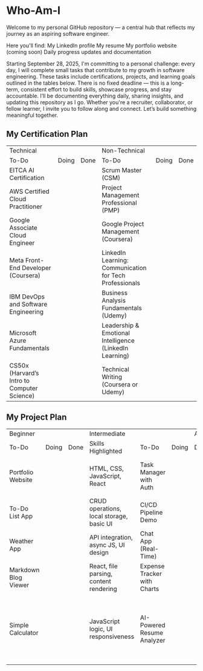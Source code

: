 # Who-Am-I
Welcome to my personal GitHub repository — a central hub that reflects my journey as an aspiring software engineer.

Here you'll find:
My LinkedIn profile
My resume
My portfolio website (coming soon)
Daily progress updates and documentation

Starting September 28, 2025, I'm committing to a personal challenge: every day, I will complete small tasks that contribute to my growth in software engineering. These tasks include certifications, projects, and learning goals outlined in the tables below.
There is no fixed deadline — this is a long-term, consistent effort to build skills, showcase progress, and stay accountable. I’ll be documenting everything daily, sharing insights, and updating this repository as I go.
Whether you're a recruiter, collaborator, or fellow learner, I invite you to follow along and connect. Let’s build something meaningful together.

<h2>My Certification Plan</h2>
<table>
  <tr><td colspan=3>Technical</td><td colspan=3>Non-Technical</td></tr>
  <tr>
    <td>To-Do</td>
    <td>Doing</td>
    <td>Done</td>
    <td>To-Do</td>
    <td>Doing</td>
    <td>Done</td>
  </tr>
  <tr>
    <td>EITCA AI Certification</td>
    <td></td>
    <td></td>
    <td>Scrum Master (CSM)</td><td></td><td></td>
  </tr>
  <tr>
    <td>AWS Certified Cloud Practitioner</td>
    <td></td>
    <td></td>
    <td>Project Management Professional (PMP)</td><td></td><td></td>
  </tr>
  <tr>
    <td>Google Associate Cloud Engineer</td>
    <td></td>
    <td></td>
    <td>Google Project Management (Coursera)</td><td></td><td></td>
  </tr>
  <tr>
    <td>Meta Front-End Developer (Coursera)</td>
    <td></td>
    <td></td>
    <td>LinkedIn Learning: Communication for Tech Professionals</td><td></td><td></td>
  </tr>
  <tr>
    <td>IBM DevOps and Software Engineering</td>
    <td></td>
    <td></td>
    <td>Business Analysis Fundamentals (Udemy)</td><td></td><td></td>
  </tr>
  <tr>
    <td>Microsoft Azure Fundamentals</td>
    <td></td>
    <td></td>
    <td>Leadership & Emotional Intelligence (LinkedIn Learning)</td><td></td><td></td>
  </tr>
  <tr>
    <td>CS50x (Harvard’s Intro to Computer Science)</td>
    <td></td>
    <td></td>
    <td>Technical Writing (Coursera or Udemy)</td><td></td><td></td>
  </tr>
</table>

<h2>My Project Plan</h2>
<table>
  <tr><td colspan=3>Beginner</td><td colspan=3>Intermediate</td><td colspan=3>Advanced</td></tr>
  <tr>
    <td>To-Do</td>
    <td>Doing</td>
    <td>Done</td>
    <td>Skills Highlighted</td>
    <td>To-Do</td>
    <td>Doing</td>
    <td>Done</td>
    <td>Skills Highlighted</td>
    <td>To-Do</td>
    <td>Doing</td>
    <td>Done</td>
    <td>Skills Highlighted</td>
  </tr>
  <tr>
    <td>Portfolio Website</td><td></td><td></td><td>HTML, CSS, JavaScript, React</td>
    <td>Task Manager with Auth</td><td></td><td></td><td>Full-stack (React + Node/Laravel), JWT, REST APIs</td>
    <td>Multi-Tenant SaaS Dashboard</td><td></td><td></td><td>Full-stack architecture, role-based access, deployment</td>
  </tr>
  <tr>
    <td>To-Do List App</td><td></td><td></td><td>CRUD operations, local storage, basic UI</td>
    <td>CI/CD Pipeline Demo</td><td></td><td></td><td>GitHub Actions, AWS or Azure, Docker</td>
    <td>AI Chatbot with Context Memory</td><td></td><td></td><td>NLP, Transformers, LangChain or RAG models</td>
  </tr>
  <tr>
    <td>Weather App</td><td></td><td></td><td>API integration, async JS, UI design</td>
    <td>Chat App (Real-Time)</td><td></td><td></td><td>WebSockets, Firebase or Socket.io</td>
    <td>Cloud-Based File Storage System</td><td></td><td></td><td>AWS S3, Lambda, DynamoDB, IAM</td>
  </tr>
  <tr>
    <td>Markdown Blog Viewer</td><td></td><td></td><td>React, file parsing, content rendering</td>
    <td>Expense Tracker with Charts</td><td></td><td></td><td>React, Chart.js, backend storage</td>
    <td>DevOps Monitoring Dashboard</td><td></td><td></td><td>Prometheus, Grafana, Docker, Kubernetes</td>
  </tr>
  <tr>
    <td>Simple Calculator</td><td></td><td></td><td>JavaScript logic, UI responsiveness</td>
    <td>AI-Powered Resume Analyzer</td><td></td><td></td><td>Python, NLP, Streamlit or Flask</td>
    <td>Machine Learning Model Deployment</td><td></td><td></td><td>Train model (e.g., fraud detection), deploy via FastAPI + AWS SageMaker or GCP Vertex AI</td>
  </tr>
</table>
